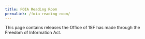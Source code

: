 ```yaml
---
title: FOIA Reading Room
permalink: /foia-reading-room/
---
```

This page contains releases the Office of 18F has made through the Freedom of Information Act.
